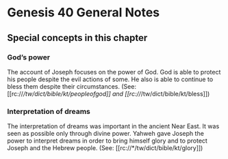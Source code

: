 # Genesis 40 General Notes
## Special concepts in this chapter

### God’s power
The account of Joseph focuses on the power of God. God is able to protect his people despite the evil actions of some. He also is able to continue to bless them despite their circumstances. (See: [[rc://*/tw/dict/bible/kt/peopleofgod]] and [[rc://*/tw/dict/bible/kt/bless]])

### Interpretation of dreams
The interpretation of dreams was important in the ancient Near East. It was seen as possible only through divine power. Yahweh gave Joseph the power to interpret dreams in order to bring himself glory and to protect Joseph and the Hebrew people. (See: [[rc://*/tw/dict/bible/kt/glory]])